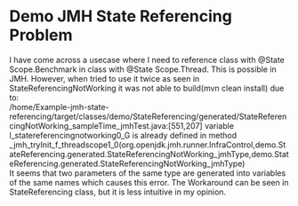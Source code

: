# Demo JMH State Referencing Problem
I have come across a usecase where I need to reference class with @State Scope.Benchmark in class with @State Scope.Thread. This is possible in JMH. However, when tried to use it twice as seen in StateReferencingNotWorking it was not able to build(mvn clean install) due to:  
/home/Example-jmh-state-referencing/target/classes/demo/StateReferencing/generated/StateReferencingNotWorking_sampleTime_jmhTest.java:[551,207] variable l_statereferencingnotworking0_G is already defined in method _jmh_tryInit_f_threadscope1_0(org.openjdk.jmh.runner.InfraControl,demo.StateReferencing.generated.StateReferencingNotWorking_jmhType,demo.StateReferencing.generated.StateReferencingNotWorking_jmhType)  
It seems that two parameters of the same type are generated into variables of the same names which causes this error. The Workaround can be seen in StateReferencing class, but it is less intuitive in my opinion.
